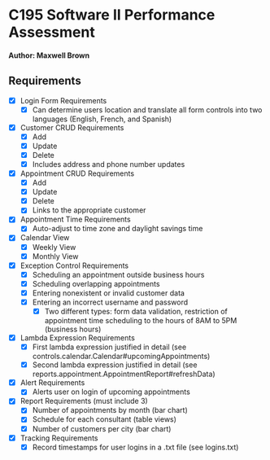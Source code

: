 # C195 Software II Performance Assessment
#### Author: Maxwell Brown

## Requirements

 - [x] Login Form Requirements
	 - [x] Can determine users location and translate all form controls into two languages (English, French, and Spanish)
 - [x] Customer CRUD Requirements
	 - [x] Add
	 - [x] Update
	 - [x] Delete
	 - [x] Includes address and phone number updates
 - [x] Appointment CRUD Requirements
	 - [x] Add
	 - [x] Update
	 - [x] Delete
	 - [x] Links to the appropriate customer 
 - [x] Appointment Time Requirements
	 - [x] Auto-adjust to time zone and daylight savings time
 - [x] Calendar View 
	 - [x] Weekly View
	 - [x] Monthly View
 - [x] Exception Control Requirements
	 - [x] Scheduling an appointment outside business hours
	 - [x] Scheduling overlapping appointments
	 - [x] Entering nonexistent or invalid customer data
	 - [x] Entering an incorrect username and password
         - [x] Two different types: form data validation, restriction of appointment time scheduling to the hours of 8AM to 5PM (business hours)
 - [x] Lambda Expression Requirements
	 - [x] First lambda expression justified in detail (see controls.calendar.Calendar#upcomingAppointments)
	 - [x] Second lambda expression justified in detail (see reports.appointment.AppointmentReport#refreshData)
 - [x] Alert Requirements
	 - [x] Alerts user on login of upcoming appointments
 - [x] Report Requirements (must include 3)
	 - [x] Number of appointments by month (bar chart)
	 - [x] Schedule for each consultant (table views)
	 - [x] Number of customers per city (bar chart)
 - [x] Tracking Requirements
	 - [x] Record timestamps for user logins in a .txt file (see logins.txt)
